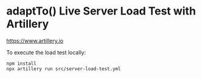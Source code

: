 # adaptTo() Live Server Load Test with Artillery

https://www.artillery.io


To execute the load test locally:

```
npm install
npx artillery run src/server-load-test.yml
```
